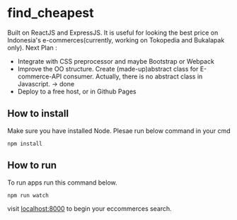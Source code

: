 # find_cheapest

Built on ReactJS and ExpressJS. It is useful for looking the best price on Indonesia's e-commerces(currently, working on Tokopedia and Bukalapak only).
Next Plan :
* Integrate with CSS preprocessor and maybe Bootstrap or Webpack
* Improve the OO structure. Create (made-up)abstract class for E-commerce-API consumer. Actually, there is no abstract class in Javascript. -> done
* Deploy to a free host, or in Github Pages


## How to install
Make sure you have installed Node. Plesae run below command in your cmd
```
npm install
```

## How to run
To run apps run this command below.
```
npm run watch
```

visit [localhost:8000](http://localhost:8000/) to begin your eccommerces search.
